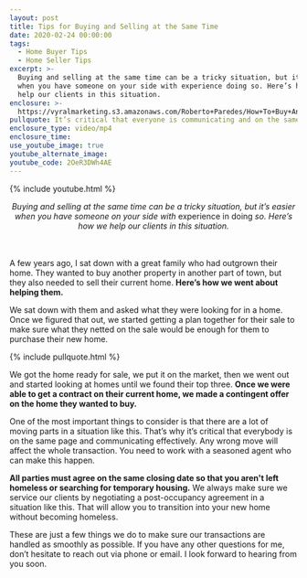 ```yaml
---
layout: post
title: Tips for Buying and Selling at the Same Time
date: 2020-02-24 00:00:00
tags:
  - Home Buyer Tips
  - Home Seller Tips
excerpt: >-
  Buying and selling at the same time can be a tricky situation, but it’s easier
  when you have someone on your side with experience doing so. Here’s how we
  help our clients in this situation.
enclosure: >-
  https://vyralmarketing.s3.amazonaws.com/Roberto+Paredes/How+To+Buy+And+Sell+At+The+Same+Time.mp4
pullquote: It’s critical that everyone is communicating and on the same page.
enclosure_type: video/mp4
enclosure_time:
use_youtube_image: true
youtube_alternate_image:
youtube_code: 2OeR3DWh4AE
---
```


{% include youtube.html %}

<center><em>Buying and selling at the same time can be a tricky situation, but it&rsquo;s easier when you have someone on your side with </em>experience in doing<em> so. Here&rsquo;s how we help our clients in this situation.</em></center>

<center>&nbsp;</center>

<center>&nbsp;</center>

A few years ago, I sat down with a great family who had outgrown their home. They wanted to buy another property in another part of town, but they also needed to sell their current home. **Here’s how we went about helping them.**

We sat down with them and asked what they were looking for in a home. Once we figured that out, we started getting a plan together for their sale to make sure what they netted on the sale would be enough for them to purchase their new home.

{% include pullquote.html %}

We got the home ready for sale, we put it on the market, then we went out and started looking at homes until we found their top three. **Once we were able to get a contract on their current home, we made a contingent offer on the home they wanted to buy.&nbsp;**

One of the most important things to consider is that there are a lot of moving parts in a situation like this. That’s why it’s critical that everybody is on the same page and communicating effectively. Any wrong move will affect the whole transaction. You need to work with a seasoned agent who can make this happen.&nbsp;

**All parties must agree on the same closing date so that you aren't left homeless or searching for temporary housing.** We always make sure we service our clients by negotiating a post-occupancy agreement in a situation like this. That will allow you to transition into your new home without becoming homeless.

These are just a few things we do to make sure our transactions are handled as smoothly as possible. If you have any other questions for me, don’t hesitate to reach out via phone or email. I look forward to hearing from you soon.